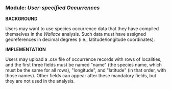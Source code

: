 ### **Module:** ***User-specified Occurrences*** 

**BACKGROUND**  

Users may want to use species occurrence data that they have compiled themselves in the *Wallace* analysis. Such data must have assigned georeferences in decimal degrees (i.e., latitude/longitude coordinates).

**IMPLEMENTATION** 

Users may upload a .csv file of occurrence records with rows of localities, and the first three fields must be named "name" (the species name, which must be the same for all rows), "longitude", and "latitude" (in that order, with those names). Other fields can appear after these mandatory fields, but they are not used in the analysis.
